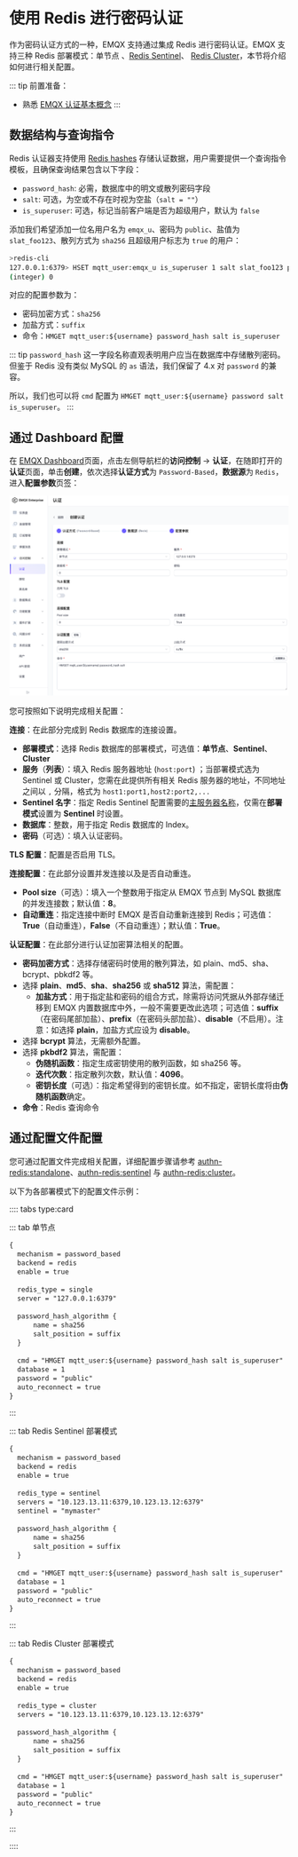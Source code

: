 # 使用 Redis 进行密码认证

作为密码认证方式的一种，EMQX 支持通过集成 Redis 进行密码认证。EMQX 支持三种 Redis 部署模式：单节点 <!--需要插入对应连接-->、[Redis Sentinel](https://redis.io/docs/manual/sentinel/)、 [Redis Cluster](https://redis.io/docs/manual/scaling/)，本节将介绍如何进行相关配置。

::: tip 前置准备：

- 熟悉 [EMQX 认证基本概念](../authn/authn.md)
:::

## 数据结构与查询指令

Redis 认证器支持使用 [Redis hashes](https://redis.io/docs/manual/data-types/#hashes) 存储认证数据，用户需要提供一个查询指令模板，且确保查询结果包含以下字段：

- `password_hash`: 必需，数据库中的明文或散列密码字段
- `salt`: 可选，为空或不存在时视为空盐（`salt = ""`）
- `is_superuser`: 可选，标记当前客户端是否为超级用户，默认为 `false`

添加我们希望添加一位名用户名为 `emqx_u`、密码为 `public`、盐值为 `slat_foo123`、散列方式为 `sha256` 且超级用户标志为 `true` 的用户：

```bash
>redis-cli
127.0.0.1:6379> HSET mqtt_user:emqx_u is_superuser 1 salt slat_foo123 password_hash 44edc2d57cde8d79c98145003e105b90a14f1460b79186ea9cfe83942fc5abb5
(integer) 0
```

对应的配置参数为：

- 密码加密方式：`sha256`
- 加盐方式：`suffix`
- 命令：`HMGET mqtt_user:${username} password_hash salt is_superuser`

::: tip
`password_hash` 这一字段名称直观表明用户应当在数据库中存储散列密码。但鉴于 Redis 没有类似 MySQL 的 `as` 语法，我们保留了 4.x 对 `password` 的兼容。

所以，我们也可以将 `cmd` 配置为 `HMGET mqtt_user:${username} password salt is_superuser`。
:::

## 通过 Dashboard 配置

在 [EMQX Dashboard](http://127.0.0.1:18083/#/authentication)页面，点击左侧导航栏的**访问控制** -> **认证**，在随即打开的**认证**页面，单击**创建**，依次选择**认证方式**为 `Password-Based`，**数据源**为 `Redis`，进入**配置参数**页签：

![use redis to authenticate](./assets/authn-redis.png)

您可按照如下说明完成相关配置：

**连接**：在此部分完成到 Redis 数据库的连接设置。

- **部署模式**：选择 Redis 数据库的部署模式，可选值：**单节点**、**Sentinel**、**Cluster**
- **服务**（**列表**）：填入 Redis 服务器地址 (`host:port`) ；当部署模式选为 Sentinel 或 Cluster，您需在此提供所有相关 Redis 服务器的地址，不同地址之间以 `,` 分隔，格式为 `host1:port1,host2:port2,...`
- **Sentinel 名字**：指定 Redis Sentinel 配置需要的[主服务器名称](https://redis.io/docs/manual/sentinel/#configuring-sentinel)，仅需在**部署模式**设置为 **Sentinel** 时设置。
- **数据库**：整数，用于指定 Redis 数据库的 Index。
- **密码**（可选）：填入认证密码。

**TLS 配置**：配置是否启用 TLS。

**连接配置**：在此部分设置并发连接以及是否自动重连。

- **Pool size**（可选）：填入一个整数用于指定从 EMQX 节点到 MySQL 数据库的并发连接数；默认值：**8**。
- **自动重连**：指定连接中断时 EMQX 是否自动重新连接到 Redis；可选值：**True**（自动重连），**False**（不自动重连）；默认值：**True**。

**认证配置**：在此部分进行认证加密算法相关的配置。

- **密码加密方式**：选择存储密码时使用的散列算法，如 plain、md5、sha、bcrypt、pbkdf2 等。
- 选择 **plain**、**md5**、**sha**、**sha256** 或 **sha512** 算法，需配置：
  - **加盐方式**：用于指定盐和密码的组合方式，除需将访问凭据从外部存储迁移到 EMQX 内置数据库中外，一般不需要更改此选项；可选值：**suffix**（在密码尾部加盐）、**prefix**（在密码头部加盐）、**disable**（不启用）。注意：如选择 **plain**，加盐方式应设为 **disable**。
- 选择 **bcrypt** 算法，无需额外配置。
- 选择 **pkbdf2** 算法，需配置：
  - **伪随机函数**：指定生成密钥使用的散列函数，如 sha256 等。
  - **迭代次数**：指定散列次数，默认值：**4096**。<!--后续补充取值范围-->
  - **密钥长度**（可选）：指定希望得到的密钥长度。如不指定，密钥长度将由**伪随机函数**确定。
- **命令**：Redis 查询命令

## 通过配置文件配置

您可通过配置文件完成相关配置，详细配置步骤请参考 [authn-redis:standalone](../../configuration/configuration-manual.md#authn-redis:standalone)、[authn-redis:sentinel](../../configuration/configuration-manual.md#authn-redis:sentinel) 与 [authn-redis:cluster](../../configuration/configuration-manual.md#authn-redis:cluster)。

以下为各部署模式下的配置文件示例：

:::: tabs type:card

::: tab 单节点

```hocon
{
  mechanism = password_based
  backend = redis
  enable = true

  redis_type = single
  server = "127.0.0.1:6379"

  password_hash_algorithm {
      name = sha256
      salt_position = suffix
  }

  cmd = "HMGET mqtt_user:${username} password_hash salt is_superuser"
  database = 1
  password = "public"
  auto_reconnect = true
}
```

:::

::: tab Redis Sentinel 部署模式

```hocon
{
  mechanism = password_based
  backend = redis
  enable = true

  redis_type = sentinel
  servers = "10.123.13.11:6379,10.123.13.12:6379"
  sentinel = "mymaster"

  password_hash_algorithm {
      name = sha256
      salt_position = suffix
  }

  cmd = "HMGET mqtt_user:${username} password_hash salt is_superuser"
  database = 1
  password = "public"
  auto_reconnect = true
}
```

:::

::: tab Redis Cluster 部署模式

```hocon
{
  mechanism = password_based
  backend = redis
  enable = true

  redis_type = cluster
  servers = "10.123.13.11:6379,10.123.13.12:6379"

  password_hash_algorithm {
      name = sha256
      salt_position = suffix
  }

  cmd = "HMGET mqtt_user:${username} password_hash salt is_superuser"
  database = 1
  password = "public"
  auto_reconnect = true
}
```

:::

::::
